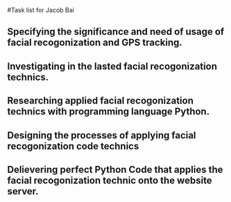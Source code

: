 #Task list for Jacob Bai
## Specifying the significance and need of usage of facial recogonization and GPS tracking.
## Investigating in the lasted facial recogonization technics.
## Researching applied facial recogonization technics with programming language Python.
## Designing the processes of applying facial recogonization code technics
## Delievering perfect Python Code that applies the facial recogonization technic onto the website server.